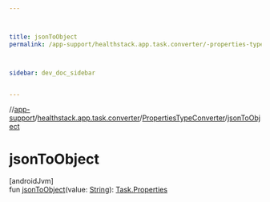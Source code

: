 ```yaml
---



title: jsonToObject
permalink: /app-support/healthstack.app.task.converter/-properties-type-converter/json-to-object.html



sidebar: dev_doc_sidebar


---
```




//[app-support](/app-support.html)/[healthstack.app.task.converter](../index.html)/[PropertiesTypeConverter](index.html)/[jsonToObject](json-to-object.html)



# jsonToObject



[androidJvm]\
fun [jsonToObject](json-to-object.html)(value: [String](https://kotlinlang.org/api/latest/jvm/stdlib/kotlin/-string/index.html)): [Task.Properties](../../healthstack.app.task.entity/-task/-properties/index.html)






